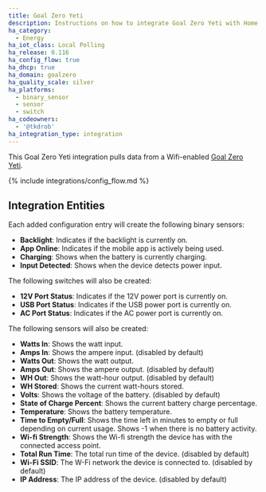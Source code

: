 ```yaml
---
title: Goal Zero Yeti
description: Instructions on how to integrate Goal Zero Yeti with Home Assistant
ha_category:
  - Energy
ha_iot_class: Local Polling
ha_release: 0.116
ha_config_flow: true
ha_dhcp: true
ha_domain: goalzero
ha_quality_scale: silver
ha_platforms:
  - binary_sensor
  - sensor
  - switch
ha_codeowners:
  - '@tkdrob'
ha_integration_type: integration
---
```


This Goal Zero Yeti integration pulls data from a Wifi-enabled [Goal Zero Yeti](https://www.goalzero.com).

{% include integrations/config_flow.md %}

## Integration Entities

Each added configuration entry will create the following binary sensors:

- **Backlight**: Indicates if the backlight is currently on.
- **App Online**: Indicates if the mobile app is actively being used.
- **Charging**: Shows when the battery is currently charging.
- **Input Detected**: Shows when the device detects power input.

The following switches will also be created:

- **12V Port Status**: Indicates if the 12V power port is currently on.
- **USB Port Status**: Indicates if the USB power port is currently on.
- **AC Port Status**: Indicates if the AC power port is currently on.

The following sensors will also be created:

- **Watts In**: Shows the watt input.
- **Amps In**: Shows the ampere input. (disabled by default)
- **Watts Out**: Shows the watt output.
- **Amps Out**: Shows the ampere output. (disabled by default)
- **WH Out**: Shows the watt-hour output. (disabled by default)
- **WH Stored**: Shows the current watt-hours stored.
- **Volts**: Shows the voltage of the battery. (disabled by default)
- **State of Charge Percent**: Shows the current battery charge percentage.
- **Temperature**: Shows the battery temperature.
- **Time to Empty/Full**: Shows the time left in minutes to empty or full depending on current usage. Shows -1 when there is no battery activity.
- **Wi-fi Strength**: Shows the Wi-fi strength the device has with the connected access point.
- **Total Run Time**: The total run time of the device. (disabled by default)
- **Wi-Fi SSID**: The W-Fi network the device is connected to. (disabled by default)
- **IP Address**: The IP address of the device. (disabled by default)
